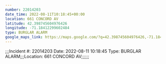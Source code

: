 ```yaml
---
number: 22014203
date_time: 2022-08-11T10:18:45+00:00
location: 661 CONCORD AV
latitude: 42.398745604976426
longitude: -71.18412299602484
type: BURGLAR ALARM
google_maps_link: https://maps.google.com/?q=42.398745604976426,-71.18412299602484
---
```


;;;Incident #: 22014203  Date: 2022-08-11 10:18:45   Type: BURGLAR ALARM;;;Location: 661 CONCORD AV;;;;;;
